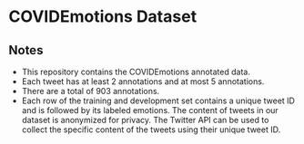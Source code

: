 # COVIDEmotions Dataset

## Notes
* This repository contains the COVIDEmotions annotated data.
* Each tweet has at least 2 annotations and at most 5 annotations.
* There are a total of 903 annotations.
* Each row of the training and development set contains a unique tweet ID and is followed by its labeled emotions. The content of tweets in our dataset is anonymized for privacy. The Twitter API can be used to collect the specific content of the tweets using their unique tweet ID.
